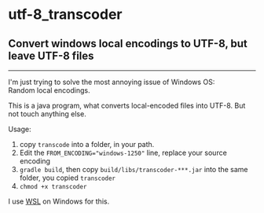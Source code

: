 # utf-8_transcoder
## Convert windows local encodings to UTF-8, but leave UTF-8 files

---

I'm just trying to solve the most annoying issue of Windows OS:    
Random local encodings.  

This is a java program, what converts local-encoded files into UTF-8. But not touch anything else.  


Usage:
1. copy `transcode` into a folder, in your path.
2. Edit the `FROM_ENCODING="windows-1250"` line, replace your source encoding
3. `gradle build`, then copy `build/libs/transcoder-***.jar` into the same folder, you copied `transcoder`
4. `chmod +x transcoder`

I use [WSL](https://docs.microsoft.com/en-us/windows/wsl/) on Windows for this.
